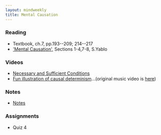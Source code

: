 ```yaml
---
layout: mindweekly
title: Mental Causation
---
```


### Reading
+ Textbook, ch.7, pp.193--209; 214--217
+ ['Mental Causation',](/mind/causation/Yablo.pdf) Sections 1-4,7-8, S.Yablo


### Videos
+ [Necessary and Sufficient Conditions](https://www.youtube.com/watch?v=5LqNm9d2__I)
+ [Fun illustration of causal determinism](https://vimeo.com/114396910)...(original music video is [here](https://www.youtube.com/watch?v=qybUFnY7Y8w))


### Notes
+ [Notes](notes)


### Assignments
+ Quiz 4


